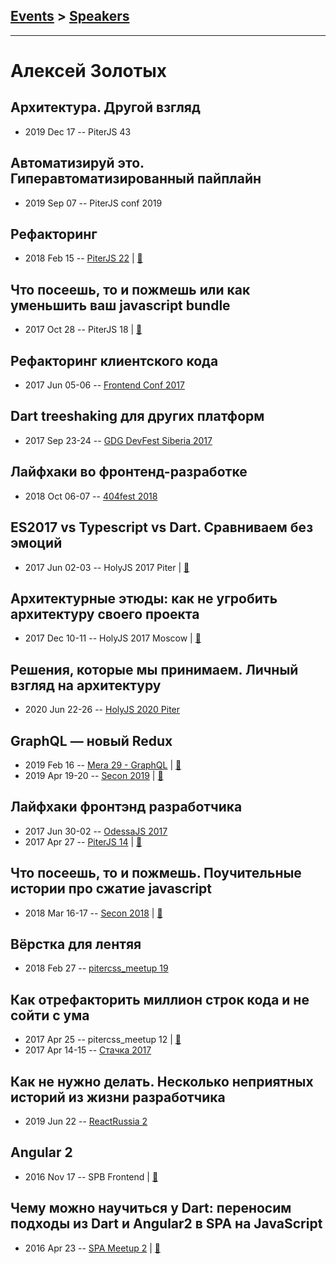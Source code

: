## [Events](../README.md) > [Speakers](../speakers.md)
---

# Алексей Золотых

## Архитектура. Другой взгляд
- 2019 Dec 17 -- PiterJS 43    
## Автоматизируй это. Гиперавтоматизированный пайплайн
- 2019 Sep 07 -- PiterJS conf 2019    
## Рефакторинг
- 2018 Feb 15 -- [PiterJS 22](https://youtu.be/hfmHymOCIA0)  | [:notebook:](https://zolotyh.github.io/refactoring2/#/)  
## Что посеешь, то и пожмешь или как уменьшить ваш javascript bundle
- 2017 Oct 28 -- PiterJS 18  | [:notebook:](https://zolotyh.github.io/treeshaking)  
## Рефакторинг клиентского кода
- 2017 Jun 05-06 -- [Frontend Conf 2017](https://www.youtube.com/watch?v=Ib7zWMmFR7k)    
## Dart treeshaking для других платформ
- 2017 Sep 23-24 -- [GDG DevFest Siberia 2017](https://youtu.be/xnZW02hmzbM)    
## Лайфхаки во фронтенд-разработке
- 2018 Oct 06-07 -- [404fest 2018](https://www.youtube.com/watch?v=-7Ez9Jcap3k)    
## ES2017 vs Typescript vs Dart. Сравниваем без эмоций
- 2017 Jun 02-03 -- HolyJS 2017 Piter  | [:notebook:](https://zolotyh.github.io/holyjs/#/)  
## Архитектурные этюды: как не угробить архитектуру своего проекта
- 2017 Dec 10-11 -- HolyJS 2017 Moscow  | [:notebook:](https://assets.ctfassets.net/nn534z2fqr9f/328nas1n9SKa8CkekcISmm/3188f125e9ae120307ec5bae560e1a23/Zolotyh.pdf)  
## Решения, которые мы принимаем. Личный взгляд на архитектуру
- 2020 Jun 22-26 -- [HolyJS 2020 Piter](https://youtu.be/xXrXlAvwB8E)    
## GraphQL — новый Redux
- 2019 Feb 16 -- [Mera 29 - GraphQL](https://youtu.be/lDIb5DIPcGg)  | [:notebook:](https://zolotyh.github.io/graphql-meetup/#/)  
- 2019 Apr 19-20 -- [Secon 2019](https://youtu.be/zJdNgCk4K9M)  | [:notebook:](https://drive.google.com/open?id=1VisGYTV0bHRZhB6TuyWsjfGkz-QnwCZi)  
## Лайфхаки фронтэнд разработчика
- 2017 Jun 30-02 -- [OdessaJS 2017](https://www.youtube.com/watch?v=i3KueEClK8A)    
- 2017 Apr 27 -- [PiterJS 14](https://www.youtube.com/watch?v=thVZI3mUXUM)  | [:notebook:](https://zolotyh.github.io/27042017)  
## Что посеешь, то и пожмешь. Поучительные истории про сжатие javascript
- 2018 Mar 16-17 -- [Secon 2018](https://youtu.be/kxY7n_g8z6M)  | [:notebook:](https://drive.google.com/file/d/1wOTSAJHkswba_lUW5X63zSa0k6HtO4J9/view?usp=sharing)  
## Вёрстка для лентяя
- 2018 Feb 27 -- [pitercss_meetup 19](https://www.youtube.com/watch?v=A3tkogGd0Vw)    
## Как отрефакторить миллион строк кода и не сойти с ума
- 2017 Apr 25 -- pitercss_meetup 12  | [:notebook:](https://pitercss.ru/12/pres/refactoring/)  
- 2017 Apr 14-15 -- [Стачка 2017](https://www.youtube.com/watch?v=qDYxrg1UNxo)    
## Как не нужно делать. Несколько неприятных историй из жизни разработчика
- 2019 Jun 22 -- [ReactRussia 2](https://www.youtube.com/watch?v=Y-C2AtDS7Os)    
## Angular 2
- 2016 Nov 17 -- SPB Frontend  | [:notebook:](https://zolotyh.github.io/frontendpres/)  
## Чему можно научиться у Dart: переносим подходы из Dart и Angular2 в SPA на JavaScript
- 2016 Apr 23 -- [SPA Meetup 2](https://youtu.be/_hVeT_zFXXU)  | [:notebook:](http://zolotyh.github.io/spa-pres/)  
